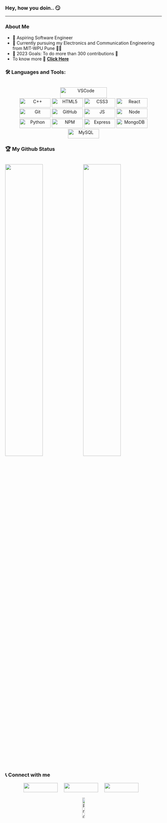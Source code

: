 ### Hey, how you doin.. 😏

<hr />

<!--
**PiyushPamnani/PiyushPamnani** is a ✨ _special_ ✨ repository because its `README.md` (this file) appears on your GitHub profile.

Here are some ideas to get you started:
-->

### About Me

- 🌱 Aspiring Software Engineer
- 🔭 Currently pursuing my Electronics and Communication Engineering from MIT-WPU Pune 👨‍🎓
- 🥅 2023 Goals: To do more than 300 contributions 💪
- To know more 🧐 **[Click Here](https://piyushpamnani.github.io/Piyush-Portfolio/)**

### 🛠️ Languages and Tools:

<p align="center">
  <br/>
  <img alt="VSCode" width="150px" height="35px" src="https://img.shields.io/badge/Visual_Studio_Code-0078D4?&logo=visual%20studio%20code&logoColor=white&style=plastic" />
  <br/>
  <img alt="C++" width="100px" height="30px" src="https://img.shields.io/badge/C++-00599C?&logo=cplusplus&logoColor=white&style=plastic" />
  <img alt="HTML5" width="100px" height="30px" src="https://img.shields.io/badge/HTML5-E34F26?&logo=html5&logoColor=white&style=plastic" />
  <img alt="CSS3" width="100px" height="30px" src="https://img.shields.io/badge/CSS3-1572B6?&logo=css3&logoColor=white&style=plastic" />
  <img alt="React" width="100px" height="30px" src="https://img.shields.io/badge/React-20232A?&logo=react&logoColor=61DAFB&style=plastic" />

  <img alt="Git" width="100px" height="30px" src="https://img.shields.io/badge/Git-F05032?&logo=git&logoColor=white&style=plastic" />
  <img alt="GitHub" width="100px" height="30px" src="https://img.shields.io/badge/GitHub-100000?&logo=github&logoColor=white&style=plastic" />
  <img alt="JS" width="100px" height="30px" src="https://img.shields.io/badge/JavaScript-F7DF1E?&logo=javascript&logoColor=black&style=plastic" />
  <img alt="Node" width="100px" height="30px" src="https://img.shields.io/badge/Node.js-43853D?&logo=node-dot-js&logoColor=white&style=plastic" />
  <img alt="Python" width="100px" height="30px" src="https://img.shields.io/badge/Python-3776AB?&logo=python&logoColor=white&style=plastic" />
  <img alt="NPM" width="100px" height="30px" src="https://img.shields.io/badge/npm-CB3837?&logo=npm&logoColor=white&style=plastic" />
  <img alt="Express" width="100px" height="30px" src="https://img.shields.io/badge/Express.js-000000?&logo=express&logoColor=white&style=plastic" /> 

  <img alt="MongoDB" width="100px" height="30px" src="https://img.shields.io/badge/MongoDB-4EA94B?&logo=mongodb&logoColor=white&style=plastic" />
  <img alt="MySQL" width="100px" height="30px" src="https://img.shields.io/badge/MySQL-00758f?&logo=mysql&logoColor=white&style=plastic" /> 
</p>

### 🏆 My Github Status

<br>

<div>
  <img src="https://github-readme-stats.vercel.app/api?username=PiyushPamnani&count_private=true&show_icons=true&theme=buefy" width="49%" />
  <img src="https://github-readme-streak-stats.herokuapp.com/?user=PiyushPamnani&theme=buefy" width="49%" />
</div>

<br>

### 📞 Connect with me

<div align="center">
  
  [<img width="110px" height="30px" src="https://img.shields.io/badge/linkedin-%230077B5.svg?&logo=linkedin&logoColor=white&style=plastic">](https://www.linkedin.com/in/piyush-pamnani-199766167/)&nbsp;&nbsp;&nbsp;&nbsp;
  [<img width="110px" height="30px" src="https://img.shields.io/badge/Github-%23000000.svg?&logo=github&logoColor=white&style=plastic">](https://github.com/PiyushPamnani)&nbsp;&nbsp;&nbsp;&nbsp;
  <a href="mailto:piyushpamnani46@gmail.com"><img width="110px" height="30px" src="https://img.shields.io/badge/gmail-%23D14836.svg?&logo=gmail&logoColor=white&style=plastic"/></a>&nbsp;&nbsp;&nbsp;&nbsp;
  <br />

</div>

<div align="center">
<img alt="Profile Views"  src="https://komarev.com/ghpvc/?username=PiyushPamnani&color=blueviolet&style=plastic" width="13%"/>
</div>
